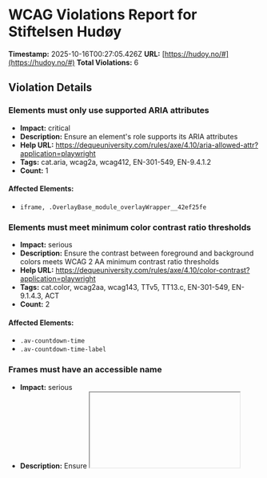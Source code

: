 # WCAG Violations Report for Stiftelsen Hudøy

**Timestamp:** 2025-10-16T00:27:05.426Z
**URL:** [https://hudoy.no/#](https://hudoy.no/#)
**Total Violations:** 6

## Violation Details

### Elements must only use supported ARIA attributes

- **Impact:** critical
- **Description:** Ensure an element's role supports its ARIA attributes
- **Help URL:** https://dequeuniversity.com/rules/axe/4.10/aria-allowed-attr?application=playwright
- **Tags:** cat.aria, wcag2a, wcag412, EN-301-549, EN-9.4.1.2
- **Count:** 1

#### Affected Elements:

- `iframe, .OverlayBase_module_overlayWrapper__42ef25fe`

### Elements must meet minimum color contrast ratio thresholds

- **Impact:** serious
- **Description:** Ensure the contrast between foreground and background colors meets WCAG 2 AA minimum contrast ratio thresholds
- **Help URL:** https://dequeuniversity.com/rules/axe/4.10/color-contrast?application=playwright
- **Tags:** cat.color, wcag2aa, wcag143, TTv5, TT13.c, EN-301-549, EN-9.1.4.3, ACT
- **Count:** 2

#### Affected Elements:

- `.av-countdown-time`
- `.av-countdown-time-label`

### Frames must have an accessible name

- **Impact:** serious
- **Description:** Ensure <iframe> and <frame> elements have an accessible name
- **Help URL:** https://dequeuniversity.com/rules/axe/4.10/frame-title?application=playwright
- **Tags:** cat.text-alternatives, wcag2a, wcag412, section508, section508.22.i, TTv5, TT12.d, EN-301-549, EN-9.4.1.2
- **Count:** 1

#### Affected Elements:

- `iframe`

### Heading levels should only increase by one

- **Impact:** moderate
- **Description:** Ensure the order of headings is semantically correct
- **Help URL:** https://dequeuniversity.com/rules/axe/4.10/heading-order?application=playwright
- **Tags:** cat.semantics, best-practice
- **Count:** 3

#### Affected Elements:

- `.classic-quote-left > h6`
- `.post-entry-8063 > .slide-content > .entry-content-header > .slide-entry-title.entry-title[itemprop="headline"]`
- `#nav_menu-2 > .widgettitle`

### Links must have discernible text

- **Impact:** serious
- **Description:** Ensure links have discernible text
- **Help URL:** https://dequeuniversity.com/rules/axe/4.10/link-name?application=playwright
- **Tags:** cat.name-role-value, wcag2a, wcag244, wcag412, section508, section508.22.a, TTv5, TT6.a, EN-301-549, EN-9.2.4.4, EN-9.4.1.2, ACT
- **Count:** 13

#### Affected Elements:

- `a[href$="ferdernasjonalpark.no/"]`
- `.avia-builder-el-39 > .avia-image-container-inner > .avia-image-overlay-wrap > .avia_image[rel="noopener noreferrer"][target="_blank"]`
- `a[href$="bufdir.no/"]`
- `a[href$="bergesenstiftelsen.no/"]`
- `a[href$="eckbos-legat.no/"]`
- `.avia-builder-el-48 > .avia-image-container-inner > .avia-image-overlay-wrap > .avia_image[rel="noopener noreferrer"][target="_blank"]`
- `a[href$="scheibler.no/"]`
- `.avia-builder-el-52 > .avia-image-container-inner > .avia-image-overlay-wrap > .avia_image[rel="noopener noreferrer"][target="_blank"]`
- `.avia-builder-el-54 > .avia-image-container-inner > .avia-image-overlay-wrap > .avia_image[rel="noopener noreferrer"][target="_blank"]`
- `.avia-builder-el-56 > .avia-image-container-inner > .avia-image-overlay-wrap > .avia_image[rel="noopener noreferrer"][target="_blank"]`
- `div:nth-child(1) > .alignleft[rel="noopener"][target="_blank"]`
- `div:nth-child(2) > .alignleft[rel="noopener"][target="_blank"]`
- `p > .alignleft[rel="noopener"][target="_blank"]`

### All page content should be contained by landmarks

- **Impact:** moderate
- **Description:** Ensure all page content is contained by landmarks
- **Help URL:** https://dequeuniversity.com/rules/axe/4.10/region?application=playwright
- **Tags:** cat.keyboard, best-practice
- **Count:** 26

#### Affected Elements:

- `iframe, .FocusTarget_module_focusTarget__abd564d5`
- `iframe, .VolumeControl_module_volumeControl__02ffae11`
- `iframe, a`
- `.active-slide.slide-entry-wrap`
- `#after_section_3 > .container > .template-page.content.av-content-full > .post-entry-type-page.post-entry-330.post-entry > .entry-content-wrapper.clearfix > .av_textblock_section`
- `.post-entry-8063 > .slide-content > .entry-content-header > .slide-entry-title.entry-title[itemprop="headline"]`
- `.post-entry-6343 > .slide-content > .entry-content-header > .slide-entry-title.entry-title[itemprop="headline"]`
- `.post-entry-7574 > .slide-content > .entry-content-header > .slide-entry-title.entry-title[itemprop="headline"]`
- `.av-rotator-text-single-4`
- `#av_section_6 > .container > .template-page.content.av-content-full > .post-entry-type-page.post-entry-330.post-entry > .entry-content-wrapper.clearfix > .flex_column_table.av-equal-height-column-flextable.-flextable`
- `.avia-builder-el-33`
- `.container:nth-child(2) > .first.el_before_av_one_fifth.av_one_fifth`
- `.el_after_av_one_fifth.el_before_av_one_fifth.av_one_fifth:nth-child(2)`
- `.el_after_av_one_fifth.el_before_av_one_fifth.av_one_fifth:nth-child(3)`
- `.el_after_av_one_fifth.el_before_av_one_fifth.av_one_fifth:nth-child(4)`
- `a[rel="noopener"][target="_blank"]:nth-child(3)`
- `a[rel="noopener"][target="_blank"]:nth-child(2)`
- `#design-by-netpower`
- `.gt-current-lang`
- `a[title="English"]`
- `a[title="Arabic"]`
- `a[title="Somali"]`
- `a[title="Urdu"]`
- `a[title="Tamil"]`
- `a[title="Polish"]`
- `a[title="Ukrainian"]`

